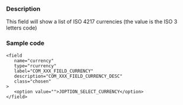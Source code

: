 ### Description
This field will show a list of ISO 4217 currencies (the value is the ISO 3 letters code)

### Sample code
```
<field 
   name="currency" 
   type="rcurrency"
   label="COM_XXX_FIELD_CURRENCY"
   description="COM_XXX_FIELD_CURRENCY_DESC"
   class="chosen"
>
   <option value="">JOPTION_SELECT_CURRENCY</option>
</field>
```